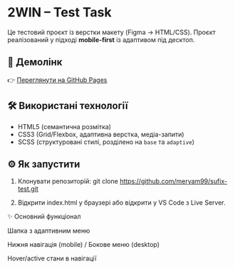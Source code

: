 # 2WIN – Test Task

Це тестовий проєкт із верстки макету (Figma -> HTML/CSS). Проєкт реалізований у підході **mobile-first** із адаптивом під десктоп.

## 🚀 Демолінк
👉 [Переглянути на GitHub Pages](https://meryam99.github.io/sufix-test/)

## 🛠️ Використані технології
- HTML5 (семантична розмітка)
- CSS3 (Grid/Flexbox, адаптивна верстка, медіа-запити)
- SCSS (структуровані стилі, розділено на `base` та `adaptive`)

 ## ⚙️ Як запустити

 1. Клонувати репозиторій:
  git clone https://github.com/meryam99/sufix-test.git


2. Відкрити index.html у браузері
або відкрити у VS Code з Live Server.

✨ Основний функціонал

Шапка з адаптивним меню

Нижня навігація (mobile) / Бокове меню (desktop)

Hover/active стани в навігації
